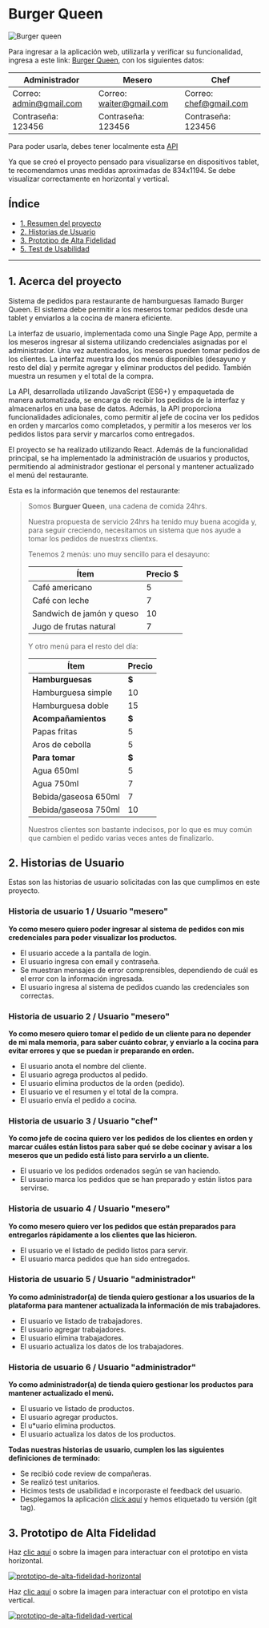 # Burger Queen
![Burger queen](https://github.com/Dev-Mao/DEV005-burger-queen-api-client/blob/Mao/assets_readme/VistasBQ.png?raw=true)

Para ingresar a la aplicación web, utilizarla y verificar su funcionalidad, ingresa a este link: [Burger Queen](https://dev-005-burger-queen-api-client-dev-mao.vercel.app/), con los siguientes datos: 

|Administrador            |Mesero                   |Chef                   |
|-------------------------|-------------------------|-----------------------|
|Correo: admin@gmail.com  |Correo: waiter@gmail.com |Correo: chef@gmail.com |
|Contraseña: 123456       |Contraseña: 123456       |Contraseña: 123456     |

Para poder usarla, debes tener localmente esta [API](https://github.com/Dev-Mao/api-mock-bq)

Ya que se creó el proyecto pensado para visualizarse en dispositivos tablet, te recomendamos unas medidas aproximadas de 834x1194. Se debe visualizar correctamente en horizontal y vertical.

## Índice

* [1. Resumen del proyecto](#1-acerca-del-proyecto)
* [2. Historias de Usuario](#2-historias-de-usuario)
* [3. Prototipo de Alta Fidelidad](#3-prototipo-de-alta-fidelidad)
* [5. Test de Usabilidad](#5-test-de-usabilidad)

***

## 1. Acerca del proyecto

Sistema de pedidos para restaurante de hamburguesas llamado Burger Queen. El sistema debe permitir a los meseros tomar pedidos desde una tablet y enviarlos a la cocina de manera eficiente.

La interfaz de usuario, implementada como una Single Page App, permite a los meseros ingresar al sistema utilizando credenciales asignadas por el administrador. Una vez autenticados, los meseros pueden tomar pedidos de los clientes. La interfaz muestra los dos menús disponibles (desayuno y resto del día) y permite agregar y eliminar productos del pedido. También muestra un resumen y el total de la compra.

La API, desarrollada utilizando JavaScript (ES6+) y empaquetada de manera automatizada, se encarga de recibir los pedidos de la interfaz y almacenarlos en una base de datos. Además, la API proporciona funcionalidades adicionales, como permitir al jefe de cocina ver los pedidos en orden y marcarlos como completados, y permitir a los meseros ver los pedidos listos para servir y marcarlos como entregados.

El proyecto se ha realizado utilizando React.
Además de la funcionalidad principal, se ha implementado la administración de usuarios y productos, permitiendo al administrador gestionar el personal y mantener actualizado el menú del restaurante.

Esta es la información que tenemos del restaurante:
> Somos **Burguer Queen**, una cadena de comida 24hrs.
>
> Nuestra propuesta de servicio 24hrs ha tenido muy buena acogida y, para
> seguir creciendo, necesitamos un sistema que nos ayude a tomar los pedidos de
> nuestrxs clientxs.
>
> Tenemos 2 menús: uno muy sencillo para el desayuno:
>
> | Ítem                      |Precio $|
> |---------------------------|------|
> | Café americano            |    5 |
> | Café con leche            |    7 |
> | Sandwich de jamón y queso |   10 |
> | Jugo de frutas natural    |    7 |
>
> Y otro menú para el resto del día:
>
> | Ítem                      |Precio|
> |---------------------------|------|
> |**Hamburguesas**           |   **$**   |
> |Hamburguesa simple         |    10|
> |Hamburguesa doble          |    15|
> |**Acompañamientos**        |   **$**   |
> |Papas fritas               |     5|
> |Aros de cebolla            |     5|
> |**Para tomar**             |   **$**   |
> |Agua 650ml                 |     5|
> |Agua 750ml                 |     7|
> |Bebida/gaseosa 650ml       |     7|
> |Bebida/gaseosa 750ml       |     10|
>
> Nuestros clientes son bastante indecisos, por lo que es muy común que cambien
> el pedido varias veces antes de finalizarlo.

## 2. Historias de Usuario

Estas son las historias de usuario solicitadas con las que cumplimos en este proyecto.

### Historia de usuario 1 / Usuario "mesero"
**Yo como mesero quiero poder ingresar al sistema de pedidos con mis credenciales para poder visualizar los productos.**

* El usuario accede a la pantalla de login.
* El usuario ingresa con email y contraseña.
* Se muestran mensajes de error comprensibles, dependiendo de cuál es el error con la información ingresada.
* El usuario ingresa al sistema de pedidos cuando las credenciales son correctas.

### Historia de usuario 2  / Usuario "mesero"
**Yo como mesero quiero tomar el pedido de un cliente para no depender de mi mala memoria, para saber cuánto cobrar, y enviarlo a la cocina para evitar errores y que se puedan ir preparando en orden.**

* El usuario anota el nombre del cliente.
* El usuario agrega productos al pedido.
* El usuario elimina productos de la orden (pedido).
* El usuario ve el resumen y el total de la compra.
* El usuario envía el pedido a cocina.

### Historia de usuario 3 / Usuario "chef"
**Yo como jefe de cocina quiero ver los pedidos de los clientes en orden y marcar cuáles están listos para saber qué se debe cocinar y avisar a los meseros que un pedido está listo para servirlo a un cliente.**

* El  usuario ve los pedidos ordenados según se van haciendo.
* El usuario marca los pedidos que se han preparado y están listos para servirse.

### Historia de usuario 4 / Usuario "mesero"
**Yo como mesero quiero ver los pedidos que están preparados para entregarlos rápidamente a los clientes que las hicieron.**

* El usuario ve el listado de pedido listos para servir.
* El usuario marca pedidos que han sido entregados.

### Historia de usuario 5 / Usuario "administrador"
**Yo como administrador(a) de tienda quiero gestionar a los usuarios de la plataforma para mantener actualizada la información de mis trabajadores.**

* El usuario ve listado de trabajadores.
* El usuario agregar trabajadores.
* El usuario elimina trabajadores.
* El usuario actualiza los datos de los trabajadores.

### Historia de usuario 6 / Usuario "administrador"
**Yo como administrador(a) de tienda quiero gestionar los productos para mantener actualizado el menú.**

* El usuario ve listado de productos.
* El usuario agregar productos.
* El u*uario elimina productos.
* El usuario actualiza los datos de los productos.

**Todas nuestras historias de usuario, cumplen los las siguientes definiciones de terminado:**

* Se recibió code review de compañeras.
* Se realizó test unitarios.
* Hicimos tests de usabilidad e incorporaste el feedback del usuario.
* Desplegamos la aplicación [click aquí](https://dev-005-burger-queen-api-client-dev-mao.vercel.app/) y hemos etiquetado tu versión (git tag).

## 3. Prototipo de Alta Fidelidad

Haz [clic aquí](https://www.figma.com/proto/9XlW2i5X4l2gEkKJOuVOny/Burger-Queen?node-id=22-4) o sobre la imagen para interactuar con el prototipo en vista horizontal.

[![prototipo-de-alta-fidelidad-horizontal](https://github.com/Dev-Mao/DEV005-burger-queen-api-client/blob/Mao/assets_readme/horizontal-proto.png?raw=true)](https://www.figma.com/proto/9XlW2i5X4l2gEkKJOuVOny/Burger-Queen?node-id=22-4)

Haz [clic aquí](https://www.figma.com/proto/9XlW2i5X4l2gEkKJOuVOny/Burger-Queen?node-id=1-3&starting-point-node-id=1%3A3) o sobre la imagen para interactuar con el prototipo en vista vertical.

[![prototipo-de-alta-fidelidad-vertical](https://github.com/Dev-Mao/DEV005-burger-queen-api-client/blob/Mao/assets_readme/vertical-proto.png?raw=true)](https://www.figma.com/proto/9XlW2i5X4l2gEkKJOuVOny/Burger-Queen?node-id=1-3&starting-point-node-id=1%3A3)